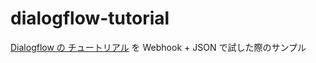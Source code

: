 # dialogflow-tutorial

[Dialogflow の チュートリアル](https://dialogflow.com/docs/tutorial-build-an-agent) を Webhook + JSON で試した際のサンプル

